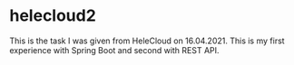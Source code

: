 # helecloud2
This is the task I was given from HeleCloud on 16.04.2021.
This is my first experience with Spring Boot and second with REST API.
